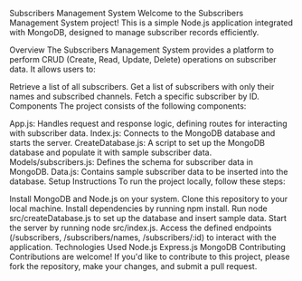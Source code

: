 Subscribers Management System
Welcome to the Subscribers Management System project! This is a simple Node.js application integrated with MongoDB, designed to manage subscriber records efficiently.

Overview
The Subscribers Management System provides a platform to perform CRUD (Create, Read, Update, Delete) operations on subscriber data. It allows users to:

Retrieve a list of all subscribers.
Get a list of subscribers with only their names and subscribed channels.
Fetch a specific subscriber by ID.
Components
The project consists of the following components:

App.js: Handles request and response logic, defining routes for interacting with subscriber data.
Index.js: Connects to the MongoDB database and starts the server.
CreateDatabase.js: A script to set up the MongoDB database and populate it with sample subscriber data.
Models/subscribers.js: Defines the schema for subscriber data in MongoDB.
Data.js: Contains sample subscriber data to be inserted into the database.
Setup Instructions
To run the project locally, follow these steps:

Install MongoDB and Node.js on your system.
Clone this repository to your local machine.
Install dependencies by running npm install.
Run node src/createDatabase.js to set up the database and insert sample data.
Start the server by running node src/index.js.
Access the defined endpoints (/subscribers, /subscribers/names, /subscribers/:id) to interact with the application.
Technologies Used
Node.js
Express.js
MongoDB
Contributing
Contributions are welcome! If you'd like to contribute to this project, please fork the repository, make your changes, and submit a pull request.